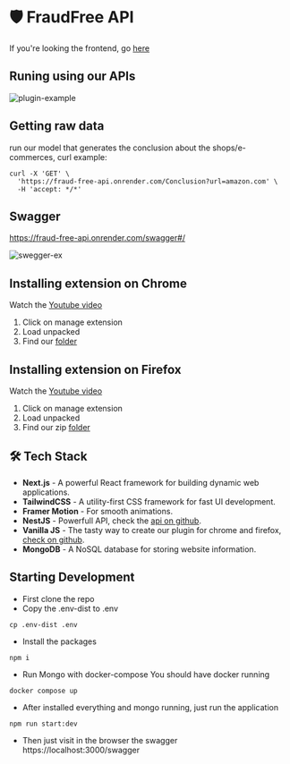 # 🛡️ FraudFree API

If you're looking the frontend, go [here](https://github.com/HackYeahKabanosy/fraud-free-webapp)

## Runing using our APIs
![plugin-example](https://github.com/user-attachments/assets/e76c45aa-f36a-4fe9-96d1-3f8f362ca378)

## Getting raw data
run our model that generates the conclusion about the shops/e-commerces, curl example:
```
curl -X 'GET' \
  'https://fraud-free-api.onrender.com/Conclusion?url=amazon.com' \
  -H 'accept: */*'
```

## Swagger
https://fraud-free-api.onrender.com/swagger#/

![swegger-ex](https://github.com/user-attachments/assets/5a6fb570-9997-412b-bc45-e38fad9ab711)

## Installing extension on Chrome

Watch the [Youtube video](https://youtu.be/dTMOsUeuzEg)
1. Click on manage extension
2. Load unpacked
3. Find our [folder](https://github.com/HackYeahKabanosy/fraudfree/tree/main/browser_plugin/mozilla)

## Installing extension on Firefox

Watch the [Youtube video](https://youtu.be/g39z8EUkI6Y)

1. Click on manage extension
2. Load unpacked
3. Find our zip [folder](https://github.com/HackYeahKabanosy/fraudfree/tree/main/browser_plugin/mozilla)


## 🛠️ Tech Stack

- **Next.js** - A powerful React framework for building dynamic web applications.
- **TailwindCSS** - A utility-first CSS framework for fast UI development.
- **Framer Motion** - For smooth animations.
- **NestJS** - Powerfull API, check the [api on github](https://github.com/HackYeahKabanosy/fraudfree).
- **Vanilla JS** - The tasty way to create our plugin for chrome and firefox, [check on github](https://github.com/HackYeahKabanosy/fraudfree/tree/main/browser_plugin/mozilla).
- **MongoDB** - A NoSQL database for storing website information.

## Starting Development

- First clone the repo
- Copy the .env-dist to .env

```
cp .env-dist .env
```

- Install the packages

```
npm i
```

- Run Mongo with docker-compose
  You should have docker running

```
docker compose up
```

- After installed everything and mongo running, just run the application

```
npm run start:dev
```

- Then just visit in the browser the swagger
  https://localhost:3000/swagger

  
